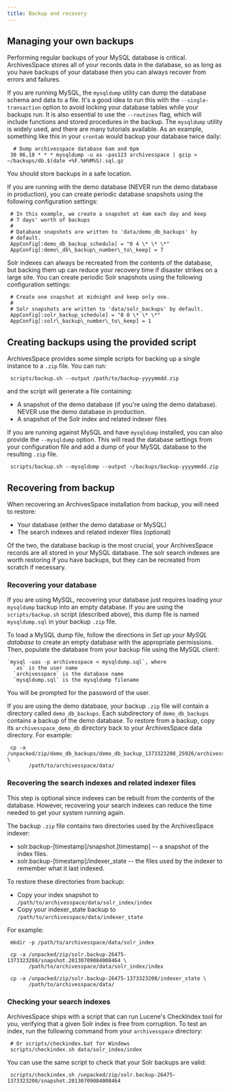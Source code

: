 ```yaml
---
title: Backup and recovery
---
```


## Managing your own backups

Performing regular backups of your MySQL database is critical. ArchivesSpace stores
all of your records data in the database, so as long as you have backups of your
database then you can always recover from errors and failures.

If you are running MySQL, the `mysqldump` utility can dump the database
schema and data to a file. It's a good idea to run this with the
`--single-transaction` option to avoid locking your database tables
while your backups run. It is also essential to use the `--routines`
flag, which will include functions and stored procedures in the
backup. The `mysqldump` utility is widely used, and there are many tutorials
available. As an example, something like this in your `crontab` would backup your
database twice daily:

      # Dump archivesspace database 6am and 6pm
     30 06,18 * * * mysqldump -u as -pas123 archivesspace | gzip > ~/backups/db.$(date +%F.%H%M%S).sql.gz

You should store backups in a safe location.

If you are running with the demo database (NEVER run the demo database in production),
you can create periodic database snapshots using the following configuration settings:

     # In this example, we create a snapshot at 4am each day and keep
     # 7 days' worth of backups
     #
     # Database snapshots are written to 'data/demo_db_backups' by
     # default.
     AppConfig[:demo_db_backup_schedule] = "0 4 \* \* \*"
     AppConfig[:demo\_db\_backup\_number\_to\_keep] = 7

Solr indexes can always be recreated from the contents of the
database, but backing them up can reduce your recovery time if
disaster strikes on a large site. You can create periodic Solr
snapshots using the following configuration settings:

     # Create one snapshot at midnight and keep only one.
     #
     # Solr snapshots are written to 'data/solr_backups' by default.
     AppConfig[:solr_backup_schedule] = "0 0 \* \* \*"
     AppConfig[:solr\_backup\_number\_to\_keep] = 1

## Creating backups using the provided script

ArchivesSpace provides some simple scripts for backing up a single
instance to a `.zip` file. You can run:

     scripts/backup.sh --output /path/to/backup-yyyymmdd.zip

and the script will generate a file containing:

- A snapshot of the demo database (if you're using the demo database).
  NEVER use the demo database in production.
- A snapshot of the Solr index and related indexer files

If you are running against MySQL and have `mysqldump` installed, you
can also provide the `--mysqldump` option. This will read the
database settings from your configuration file and add a dump of your
MySQL database to the resulting `.zip` file.

     scripts/backup.sh --mysqldump --output ~/backups/backup-yyyymmdd.zip

## Recovering from backup

When recovering an ArchivesSpace installation from backup, you will
need to restore:

- Your database (either the demo database or MySQL)
- The search indexes and related indexer files (optional)

Of the two, the database backup is the most crucial, your ArchivesSpace records
are all stored in your MySQL database. The solr search indexes are worth restoring
if you have backups, but they can be recreated from scratch if necessary.

### Recovering your database

If you are using MySQL, recovering your database just requires loading
your `mysqldump` backup into an empty database. If you are using the
`scripts/backup.sh` script (described above), this dump file is named
`mysqldump.sql` in your backup `.zip` file.

To load a MySQL dump file, follow the directions in _Set up your MySQL
database_ to create an empty database with the appropriate
permissions. Then, populate the database from your backup file using
the MySQL client:

    `mysql -uas -p archivesspace < mysqldump.sql`, where
      `as` is the user name
      `archivesspace` is the database name
      `mysqldump.sql` is the mysqldump filename

You will be prompted for the password of the user.

If you are using the demo database, your backup `.zip` file will
contain a directory called `demo_db_backups`. Each subdirectory of
`demo_db_backups` contains a backup of the demo database. To
restore from a backup, copy its `archivesspace_demo_db` directory back
to your ArchivesSpace data directory. For example:

     cp -a /unpacked/zip/demo_db_backups/demo_db_backup_1373323208_25926/archivesspace_demo_db \
           /path/to/archivesspace/data/

### Recovering the search indexes and related indexer files

This step is optional since indexes can be rebuilt from the contents
of the database. However, recovering your search indexes can reduce
the time needed to get your system running again.

The backup `.zip` file contains two directories used by the
ArchivesSpace indexer:

- solr.backup-[timestamp]/snapshot.[timestamp] -- a snapshot of the
  index files.
- solr.backup-[timestamp]/indexer_state -- the files used by the
  indexer to remember what it last indexed.

To restore these directories from backup:

- Copy your index snapshot to `/path/to/archivesspace/data/solr_index/index`
- Copy your indexer_state backup to `/path/to/archivesspace/data/indexer_state`

For example:

     mkdir -p /path/to/archivesspace/data/solr_index

     cp -a /unpacked/zip/solr.backup-26475-1373323208/snapshot.20130709084008464 \
           /path/to/archivesspace/data/solr_index/index

     cp -a /unpacked/zip/solr.backup-26475-1373323208/indexer_state \
           /path/to/archivesspace/data/

### Checking your search indexes

ArchivesSpace ships with a script that can run Lucene's CheckIndex
tool for you, verifying that a given Solr index is free from
corruption. To test an index, run the following command from your
`archivesspace` directory:

     # Or scripts/checkindex.bat for Windows
     scripts/checkindex.sh data/solr_index/index

You can use the same script to check that your Solr backups are valid:

     scripts/checkindex.sh /unpacked/zip/solr.backup-26475-1373323208/snapshot.20130709084008464
